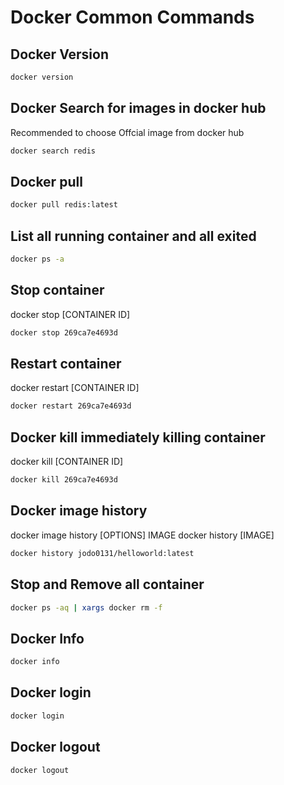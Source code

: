 # Docker Common Commands

## Docker Version
```bash
docker version
```
## Docker Search for images in docker hub
Recommended to choose Offcial image from docker hub
```bash
docker search redis
```

## Docker pull
```bash
docker pull redis:latest
```

## List all running container and all exited
```bash
docker ps -a 
```

## Stop container
docker stop [CONTAINER ID]
```bash
docker stop 269ca7e4693d
```

## Restart container
docker restart [CONTAINER ID]
```bash
docker restart 269ca7e4693d
```

## Docker kill immediately killing container
docker kill [CONTAINER ID]
```bash
docker kill 269ca7e4693d
```

## Docker image history
docker image history [OPTIONS] IMAGE
docker history [IMAGE]
```bash
docker history jodo0131/helloworld:latest
```

## Stop and Remove all container
```bash
docker ps -aq | xargs docker rm -f
```

## Docker Info
```bash
docker info
```

## Docker login
```bash
docker login
```

## Docker logout
```bash
docker logout
```







